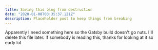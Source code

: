 ```yaml
---
title: Saving this blog from destruction
date: "2020-01-08T03:35:37.121Z"
description: Placeholder post to keep things from breaking
---
```


Apparently I need something here so the Gatsby build doesn't go nuts.
I'll delete this file later.
If somebody is reading this, thanks for looking at it so early lol